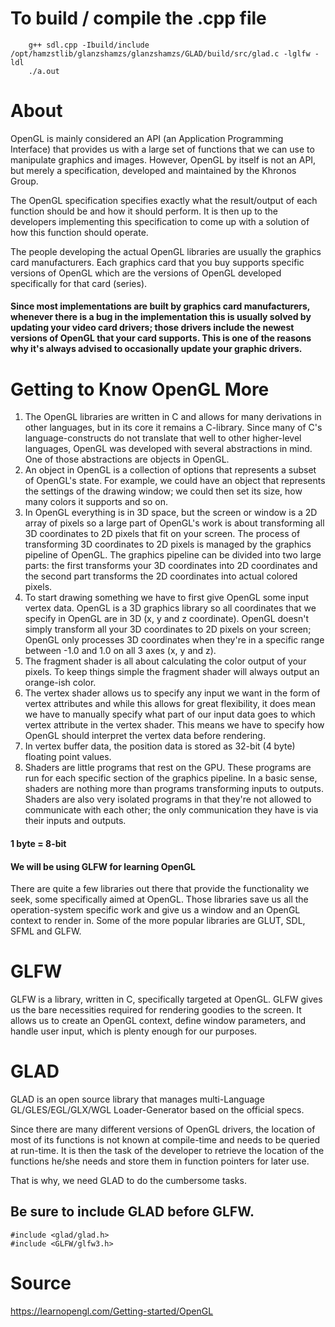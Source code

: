 # To build / compile the .cpp file
        g++ sdl.cpp -Ibuild/include /opt/hamzstlib/glanzshamzs/glanzshamzs/GLAD/build/src/glad.c -lglfw -ldl
        ./a.out

# About
OpenGL is mainly considered an API (an Application Programming Interface) that provides us with a large set of functions that we can use to manipulate graphics and images. However, OpenGL by itself is not an API, but merely a specification, developed and maintained by the Khronos Group.

The OpenGL specification specifies exactly what the result/output of each function should be and how it should perform. It is then up to the developers implementing this specification to come up with a solution of how this function should operate.

The people developing the actual OpenGL libraries are usually the graphics card manufacturers. Each graphics card that you buy supports specific versions of OpenGL which are the versions of OpenGL developed specifically for that card (series).

#### Since most implementations are built by graphics card manufacturers, whenever there is a bug in the implementation this is usually solved by updating your video card drivers; those drivers include the newest versions of OpenGL that your card supports. This is one of the reasons why it's always advised to occasionally update your graphic drivers. 

# Getting to Know OpenGL More
1. The OpenGL libraries are written in C and allows for many derivations in other languages, but in its core it remains a C-library. Since many of C's language-constructs do not translate that well to other higher-level languages, OpenGL was developed with several abstractions in mind. One of those abstractions are objects in OpenGL. 
2. An object in OpenGL is a collection of options that represents a subset of OpenGL's state. For example, we could have an object that represents the settings of the drawing window; we could then set its size, how many colors it supports and so on. 
3. In OpenGL everything is in 3D space, but the screen or window is a 2D array of pixels so a large part of OpenGL's work is about transforming all 3D coordinates to 2D pixels that fit on your screen. The process of transforming 3D coordinates to 2D pixels is managed by the graphics pipeline of OpenGL. The graphics pipeline can be divided into two large parts: the first transforms your 3D coordinates into 2D coordinates and the second part transforms the 2D coordinates into actual colored pixels. 
4. To start drawing something we have to first give OpenGL some input vertex data. OpenGL is a 3D graphics library so all coordinates that we specify in OpenGL are in 3D (x, y and z coordinate). OpenGL doesn't simply transform all your 3D coordinates to 2D pixels on your screen; OpenGL only processes 3D coordinates when they're in a specific range between -1.0 and 1.0 on all 3 axes (x, y and z). 
5. The fragment shader is all about calculating the color output of your pixels. To keep things simple the fragment shader will always output an orange-ish color. 
6. The vertex shader allows us to specify any input we want in the form of vertex attributes and while this allows for great flexibility, it does mean we have to manually specify what part of our input data goes to which vertex attribute in the vertex shader. This means we have to specify how OpenGL should interpret the vertex data before rendering. 
7. In vertex buffer data, the position data is stored as 32-bit (4 byte) floating point values.
8. Shaders are little programs that rest on the GPU. These programs are run for each specific section of the graphics pipeline. In a basic sense, shaders are nothing more than programs transforming inputs to outputs. Shaders are also very isolated programs in that they're not allowed to communicate with each other; the only communication they have is via their inputs and outputs. 

#### 1 byte = 8-bit

#### We will be using GLFW for learning OpenGL
There are quite a few libraries out there that provide the functionality we seek, some specifically aimed at OpenGL. Those libraries save us all the operation-system specific work and give us a window and an OpenGL context to render in. Some of the more popular libraries are GLUT, SDL, SFML and GLFW. 

# GLFW
GLFW is a library, written in C, specifically targeted at OpenGL. GLFW gives us the bare necessities required for rendering goodies to the screen. It allows us to create an OpenGL context, define window parameters, and handle user input, which is plenty enough for our purposes. 

# GLAD
GLAD is an open source library that manages multi-Language GL/GLES/EGL/GLX/WGL Loader-Generator based on the official specs.

Since there are many different versions of OpenGL drivers, the location of most of its functions is not known at compile-time and needs to be queried at run-time. It is then the task of the developer to retrieve the location of the functions he/she needs and store them in function pointers for later use. 

That is why, we need GLAD to do the cumbersome tasks.

## Be sure to include GLAD before GLFW. 
    
    #include <glad/glad.h>
    #include <GLFW/glfw3.h>
    
# Source
https://learnopengl.com/Getting-started/OpenGL
